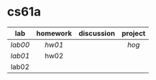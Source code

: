 # cs61a


|lab|homework|discussion|project|
|:--:|:--:|:--:|:--:|
|*lab00*|*hw01*|    |*hog*
|*lab01*|hw02|    |
|lab02|


